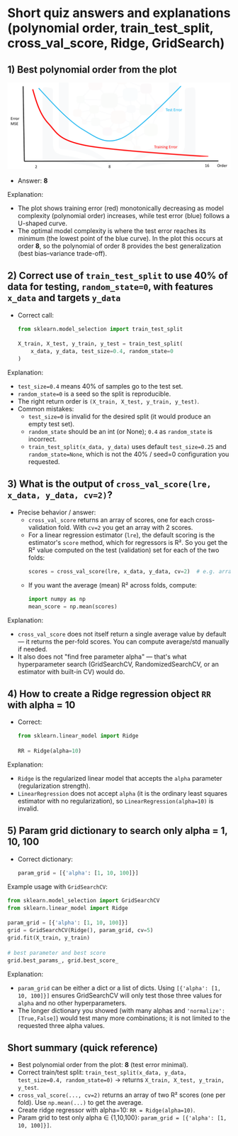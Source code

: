 # Short quiz answers and explanations (polynomial order, train_test_split, cross_val_score, Ridge, GridSearch)

## 1) Best polynomial order from the plot
![alt text](image.png)
- Answer: **8**

Explanation:
- The plot shows training error (red) monotonically decreasing as model complexity (polynomial order) increases, while test error (blue) follows a U-shaped curve.
- The optimal model complexity is where the test error reaches its minimum (the lowest point of the blue curve). In the plot this occurs at order **8**, so the polynomial of order 8 provides the best generalization (best bias–variance trade-off).



## 2) Correct use of `train_test_split` to use 40% of data for testing, `random_state=0`, with features `x_data` and targets `y_data`
- Correct call:
  ```python
  from sklearn.model_selection import train_test_split

  X_train, X_test, y_train, y_test = train_test_split(
      x_data, y_data, test_size=0.4, random_state=0
  )
  ```

Explanation:
- `test_size=0.4` means 40% of samples go to the test set.
- `random_state=0` is a seed so the split is reproducible.
- The right return order is `(X_train, X_test, y_train, y_test)`.
- Common mistakes:
  - `test_size=0` is invalid for the desired split (it would produce an empty test set).
  - `random_state` should be an int (or None); `0.4` as `random_state` is incorrect.
  - `train_test_split(x_data, y_data)` uses default `test_size=0.25` and `random_state=None`, which is not the 40% / seed=0 configuration you requested.



## 3) What is the output of `cross_val_score(lre, x_data, y_data, cv=2)`?
- Precise behavior / answer:
  - `cross_val_score` returns an array of scores, one for each cross-validation fold. With `cv=2` you get an array with 2 scores.
  - For a linear regression estimator (`lre`), the default scoring is the estimator's `score` method, which for regressors is R². So you get the R² value computed on the test (validation) set for each of the two folds:
    ```python
    scores = cross_val_score(lre, x_data, y_data, cv=2)  # e.g. array([0.85, 0.82])
    ```
  - If you want the average (mean) R² across folds, compute:
    ```python
    import numpy as np
    mean_score = np.mean(scores)
    ```

Explanation:
- `cross_val_score` does not itself return a single average value by default — it returns the per-fold scores. You can compute average/std manually if needed.
- It also does not "find free parameter alpha" — that's what hyperparameter search (GridSearchCV, RandomizedSearchCV, or an estimator with built-in CV) would do.



## 4) How to create a Ridge regression object `RR` with alpha = 10
- Correct:
  ```python
  from sklearn.linear_model import Ridge

  RR = Ridge(alpha=10)
  ```

Explanation:
- `Ridge` is the regularized linear model that accepts the `alpha` parameter (regularization strength).
- `LinearRegression` does not accept `alpha` (it is the ordinary least squares estimator with no regularization), so `LinearRegression(alpha=10)` is invalid.



## 5) Param grid dictionary to search only alpha = 1, 10, 100
- Correct dictionary:
  ```python
  param_grid = [{'alpha': [1, 10, 100]}]
  ```

Example usage with `GridSearchCV`:
```python
from sklearn.model_selection import GridSearchCV
from sklearn.linear_model import Ridge

param_grid = [{'alpha': [1, 10, 100]}]
grid = GridSearchCV(Ridge(), param_grid, cv=5)
grid.fit(X_train, y_train)

# best parameter and best score
grid.best_params_, grid.best_score_
```

Explanation:
- `param_grid` can be either a dict or a list of dicts. Using `[{'alpha': [1, 10, 100]}]` ensures GridSearchCV will only test those three values for `alpha` and no other hyperparameters.
- The longer dictionary you showed (with many alphas and `'normalize':[True,False]`) would test many more combinations; it is not limited to the requested three alpha values.



## Short summary (quick reference)
- Best polynomial order from the plot: **8** (test error minimal).
- Correct train/test split: `train_test_split(x_data, y_data, test_size=0.4, random_state=0)` → returns `X_train, X_test, y_train, y_test`.
- `cross_val_score(..., cv=2)` returns an array of two R² scores (one per fold). Use `np.mean(...)` to get the average.
- Create ridge regressor with alpha=10: `RR = Ridge(alpha=10)`.
- Param grid to test only alpha ∈ {1,10,100}: `param_grid = [{'alpha': [1, 10, 100]}]`.

